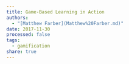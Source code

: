 ```yaml
---
title: Game-Based Learning in Action
authors:
  - "[Matthew Farber](Matthew%20Farber.md)"
date: 2017-11-30
processed: false
tags:
  - gamification
share: true
---
```







